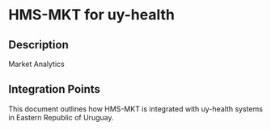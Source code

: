 # HMS-MKT for uy-health

## Description

Market Analytics

## Integration Points

This document outlines how HMS-MKT is integrated with uy-health systems in Eastern Republic of Uruguay.

